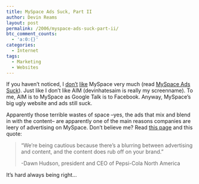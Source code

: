 ```yaml
---
title: MySpace Ads Suck, Part II
author: Devin Reams
layout: post
permalink: /2006/myspace-ads-suck-part-ii/
btc_comment_counts:
  - 'a:0:{}'
categories:
  - Internet
tags:
  - Marketing
  - Websites
---
```

If you haven&#8217;t noticed, I [don&#8217;t][1] [like][2] MySpace very much (read [MySpace Ads Suck][3]). Just like I don&#8217;t like AIM (devinhatesaim is really my screenname). To me, AIM is to MySpace as Google Talk is to Facebook. Anyway, MySpace&#8217;s big ugly website and ads still suck.

Apparently those terrible wastes of space &#8211;yes, the ads that mix and blend in with the content&#8211; are apparently one of the main reasons companies are leery of advertising on MySpace. Don&#8217;t believe me? Read [this page][4] and this quote:

> &#8220;We&#8217;re being cautious because there&#8217;s a blurring between advertising and content, and the content does rub off on your brand.&#8221;
> 
> -Dawn Hudson, president and CEO of Pepsi-Cola North America

It&#8217;s hard always being right&#8230;

>

 [1]: http://devin.reams.me/2006/myspace-comments-suck/
 [2]: http://devin.reams.me/2006/ugly-works/
 [3]: http://devin.reams.me/2006/myspace-ads-suck/
 [4]: http://publications.mediapost.com/index.cfm?fuseaction=Articles.san&#038;s=41210&#038;Nid=19210&#038;p=330482